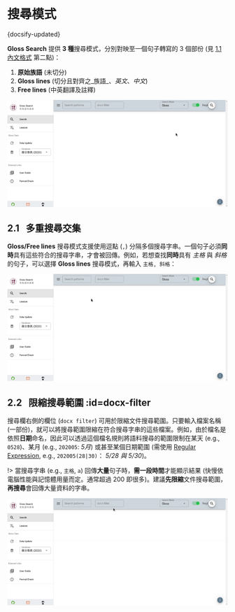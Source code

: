 # 搜尋模式

{docsify-updated}


**Gloss Search** 提供 **3 種**搜尋模式，分別對映至一個句子轉寫的 3 個部份 (見 [1.1 內文格式](prepare-data#content-format) 第二點)：

1. **原始族語** (未切分)
1. **Gloss lines** (切分且對齊之_族語_、_英文_、_中文_)
1. **Free lines** (中英翻譯及註釋)

![](_media/UI-search-mode.gif)



## 2.1 &nbsp; 多重搜尋交集

**Gloss/Free lines** 搜尋模式支援使用逗點 (`,`) 分隔多個搜尋字串。一個句子必須**同時**具有這些符合的搜尋字串，才會被回傳。例如，若想查找**同時**具有 _主格_ 與 _斜格_ 的句子，可以選擇 **Gloss lines** 搜尋模式，再輸入 `主格, 斜格`：

![](_media/UI-search-multi-pat.gif ':size=77% :class=center')



## 2.2 &nbsp; 限縮搜尋範圍 :id=docx-filter

搜尋欄右側的欄位 (`docx filter`) 可用於限縮文件搜尋範圍。只要輸入檔案名稱 (一部份)，就可以將搜尋範圍限縮在符合搜尋字串的這些檔案。例如，由於檔名是依照**日期**命名，因此可以透過這個檔名規則將語料搜尋的範圍限制在某天 (e.g., `0528`)、某月 (e.g., `202005`:
_5月_)
或甚至某個日期範圍 (需使用 [Regular Expression](regex.md), e.g., `202005(28|30)`： _5/28 與 5/30_)。

!> 當搜尋字串 (e.g., `主格`, `a`) 回傳**大量**句子時，**需一段時間**才能顯示結果 (快慢依電腦性能與記憶體用量而定。通常超過 200 即很多)。建議**先限縮**文件搜尋範圍，**再搜尋**會回傳大量資料的字串。

![](_media/UI-docfilter.gif ':size=77% :class=center')
